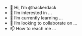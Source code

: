 - 👋 Hi, I’m @hackerdack
- 👀 I’m interested in ...
- 🌱 I’m currently learning ...
- 💞️ I’m looking to collaborate on ...
- 📫 How to reach me ...

<!---
hackerdack/hackerdack is a ✨ special ✨ repository because its `README.md` (this file) appears on your GitHub profile.
You can click the Preview link to take a look at your changes.
--->

